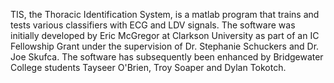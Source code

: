 TIS, the Thoracic Identification System, is a matlab program that trains and tests various classifiers with ECG and LDV signals. The software was initially developed by Eric McGregor at Clarkson University as part of an IC Fellowship Grant under the supervision of Dr. Stephanie Schuckers and Dr. Joe Skufca.  The software has subsequently been enhanced by Bridgewater College students Tayseer O'Brien, Troy Soaper and Dylan Tokotch.
